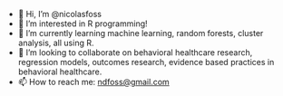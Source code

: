 - 👋 Hi, I’m @nicolasfoss
- 👀 I’m interested in R programming!
- 🌱 I’m currently learning machine learning, random forests, cluster analysis, all using R.
- 💞️ I’m looking to collaborate on behavioral healthcare research, regression models, outcomes research, evidence based practices in behavioral healthcare.
- 📫 How to reach me: ndfoss@gmail.com

<!---
nicolasfoss/nicolasfoss is a ✨ special ✨ repository because its `README.md` (this file) appears on your GitHub profile.
You can click the Preview link to take a look at your changes.
--->
